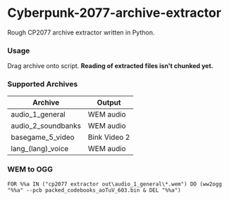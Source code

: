 # Cyberpunk-2077-archive-extractor
Rough CP2077 archive extractor written in Python.

### Usage
Drag archive onto script. **Reading of extracted files isn't chunked yet.**

### Supported Archives
|Archive|Output|
|---|---|
|audio_1_general|WEM audio|
|audio_2_soundbanks|WEM audio|
|basegame_5_video|Bink Video 2|
|lang_(lang)_voice|WEM audio|

### WEM to OGG
```
FOR %%a IN ("cp2077 extractor out\audio_1_general\*.wem") DO (ww2ogg "%%a" --pcb packed_codebooks_aoTuV_603.bin & DEL "%%a")
```
